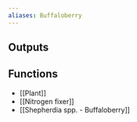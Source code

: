 ```yaml
---
aliases: Buffaloberry
---
```


## Outputs

## Functions
- [[Plant]]
- [[Nitrogen fixer]]
- [[Shepherdia spp. - Buffaloberry]]